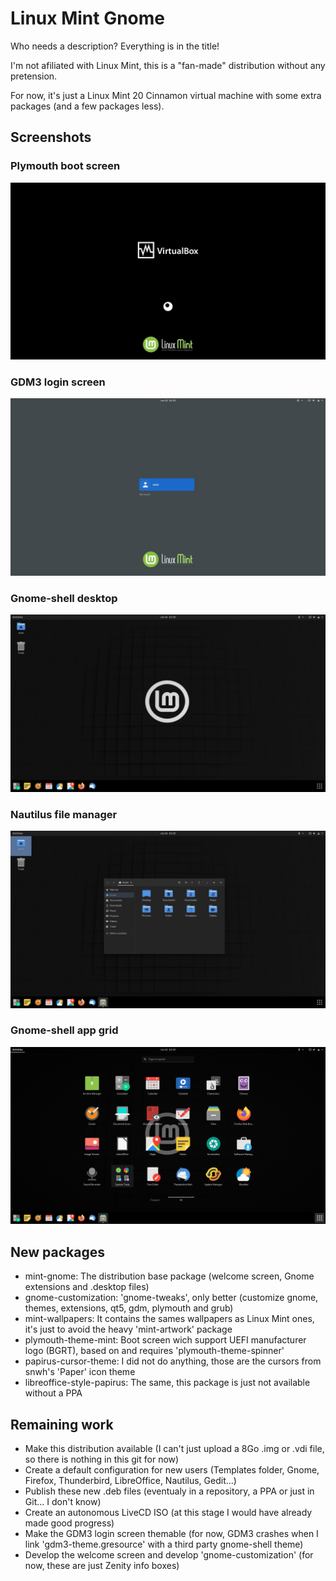 # Linux Mint Gnome
Who needs a description? Everything is in the title!

I'm not afiliated with Linux Mint, this is a "fan-made" distribution without any pretension.

For now, it's just a Linux Mint 20 Cinnamon virtual machine with some extra packages (and a few packages less).

## Screenshots

### Plymouth boot screen
![Plymouth boot screen](1_boot.png)

### GDM3 login screen
![GDM3 login screen](2_gdm3.png)

### Gnome-shell desktop
![Gnome-shell desktop](3_desktop.png)

### Nautilus file manager
![Nautilus file manager](4_nautilus.png)

### Gnome-shell app grid
![Gnome-shell app grid](5_apps.png)

## New packages

- mint-gnome: The distribution base package (welcome screen, Gnome extensions and .desktop files)
- gnome-customization: 'gnome-tweaks', only better (customize gnome, themes, extensions, qt5, gdm, plymouth and grub)
- mint-wallpapers: It contains the sames wallpapers as Linux Mint ones, it's just to avoid the heavy 'mint-artwork' package
- plymouth-theme-mint: Boot screen wich support UEFI manufacturer logo (BGRT), based on and requires 'plymouth-theme-spinner'
- papirus-cursor-theme: I did not do anything, those are the cursors from snwh's 'Paper' icon theme
- libreoffice-style-papirus: The same, this package is just not available without a PPA

## Remaining work

- Make this distribution available (I can't just upload a 8Go .img or .vdi file, so there is nothing in this git for now)
- Create a default configuration for new users (Templates folder, Gnome, Firefox, Thunderbird, LibreOffice, Nautilus, Gedit...)
- Publish these new .deb files (eventualy in a repository, a PPA or just in Git... I don't know)
- Create an autonomous LiveCD ISO (at this stage I would have already made good progress)
- Make the GDM3 login screen themable (for now, GDM3 crashes when I link 'gdm3-theme.gresource' with a third party gnome-shell theme)
- Develop the welcome screen and develop 'gnome-customization' (for now, these are just Zenity info boxes)
